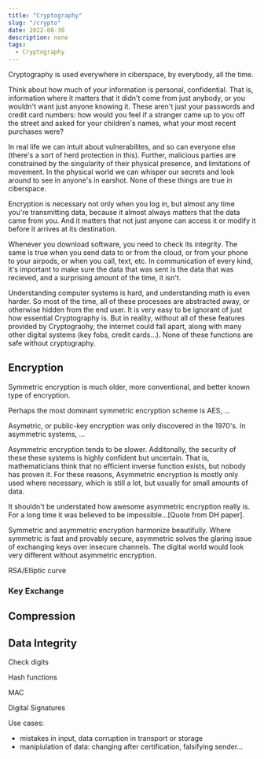 ```yaml
---
title: "Cryptography"
slug: "/crypto"
date: 2022-08-30
description: none
tags:
  - Cryptography
---
```


Cryptography is used everywhere in ciberspace, by everybody, all the time.

Think about how much of your information is personal, confidential. That is, information where it matters that it didn't come from just anybody, or you wouldn't want just anyone knowing it. These aren't just your passwords and credit card numbers: how would you feel if a stranger came up to you off the street and asked for your children's names, what your most recent purchases were?

In real life we can intuit about vulnerabilites, and so can everyone else (there's a sort of herd protection in this). Further, malicious parties are constrained by the singularity of their physical presence, and limitations of movement. In the physical world we can whisper our secrets and look around to see in anyone's in earshot. None of these things are true in ciberspace.

Encryption is necessary not only when you log in, but almost any time you're transmitting data, because it almost always matters that the data came from you. And it matters that not just anyone can access it or modify it before it arrives at its destination.

Whenever you download software, you need to check its integrity. The same is true when you send data to or from the cloud, or from your phone to your airpods, or when you call, text, etc. In communication of every kind, it's important to make sure the data that was sent is the data that was recieved, and a surprising amount of the time, it isn't.

Understanding computer systems is hard, and understanding math is even harder. So most of the time, all of these processes are abstracted away, or otherwise hidden from the end user. It is very easy to be ignorant of just how essential Cryptography is. But in reality, without all of these features provided by Cryptograohy, the internet could fall apart, along with many other digital systems (key fobs, credit cards...). None of these functions are safe without cryptography.

## Encryption

Symmetric encryption is much older, more conventional, and better known type of encryption.

Perhaps the most dominant symmetric encryption scheme is AES, ...

Asymetric, or public-key encryption was only discovered in the 1970's. In asymmetric systems, ...

Asymmetric encryption tends to be slower. Additonally, the security of these these systems is highly confident but uncertain. That is, mathematicians think that no efficient inverse function exists, but nobody has proven it. For these reasons, Asymmetric encryption is mostly only used where necessary, which is still a lot, but usually for small amounts of data.

It shouldn't be understated how awesome asymmetric encryption really is. For a long time it was believed to be impossible...[Quote from DH paper].

Symmetric and asymmetric encryption harmonize beautifully. Where symmetric is fast and provably secure, asymmetric solves the glaring issue of exchanging keys over insecure channels. The digital world would look very different without asymmetric encryption.

RSA/Elliptic curve

### Key Exchange

## Compression

## Data Integrity

Check digits

Hash functions

MAC

Digital Signatures

Use cases:

- mistakes in input, data corruption in transport or storage
- manipiulation of data: changing after certification, falsifying sender...
